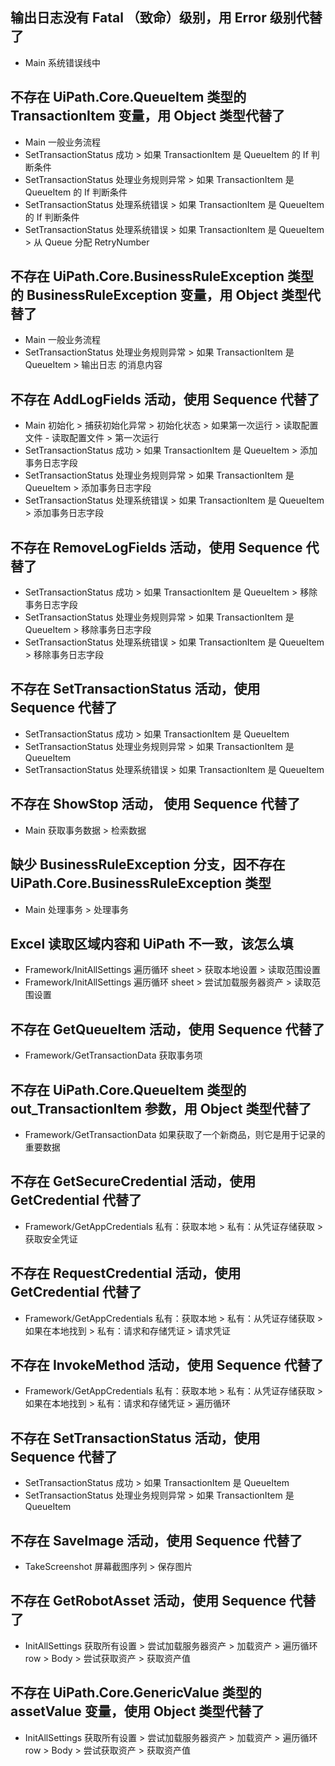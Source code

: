 ## 输出日志没有 Fatal （致命）级别，用 Error 级别代替了
- Main 系统错误线中

## 不存在 UiPath.Core.QueueItem 类型的 TransactionItem 变量，用 Object 类型代替了
- Main 一般业务流程
- SetTransactionStatus 成功 > 如果 TransactionItem 是 QueueItem 的 If 判断条件
- SetTransactionStatus 处理业务规则异常 > 如果 TransactionItem 是 QueueItem 的 If 判断条件
- SetTransactionStatus 处理系统错误 > 如果 TransactionItem 是 QueueItem 的 If 判断条件
- SetTransactionStatus 处理系统错误 > 如果 TransactionItem 是 QueueItem > 从 Queue 分配 RetryNumber

## 不存在 UiPath.Core.BusinessRuleException 类型的 BusinessRuleException 变量，用 Object 类型代替了
- Main 一般业务流程
- SetTransactionStatus 处理业务规则异常 > 如果 TransactionItem 是 QueueItem > 输出日志 的消息内容

## 不存在 AddLogFields 活动，使用 Sequence 代替了
- Main 初始化 > 捕获初始化异常 > 初始化状态 > 如果第一次运行 > 读取配置文件 - 读取配置文件 > 第一次运行
- SetTransactionStatus 成功 > 如果 TransactionItem 是 QueueItem > 添加事务日志字段
- SetTransactionStatus 处理业务规则异常 > 如果 TransactionItem 是 QueueItem > 添加事务日志字段
- SetTransactionStatus 处理系统错误 > 如果 TransactionItem 是 QueueItem > 添加事务日志字段

## 不存在 RemoveLogFields 活动，使用 Sequence 代替了
- SetTransactionStatus 成功 > 如果 TransactionItem 是 QueueItem > 移除事务日志字段
- SetTransactionStatus 处理业务规则异常 > 如果 TransactionItem 是 QueueItem > 移除事务日志字段
- SetTransactionStatus 处理系统错误 > 如果 TransactionItem 是 QueueItem > 移除事务日志字段

## 不存在 SetTransactionStatus 活动，使用 Sequence 代替了
- SetTransactionStatus 成功 > 如果 TransactionItem 是 QueueItem
- SetTransactionStatus 处理业务规则异常 > 如果 TransactionItem 是 QueueItem
- SetTransactionStatus 处理系统错误 > 如果 TransactionItem 是 QueueItem

## 不存在 ShowStop 活动， 使用 Sequence 代替了
- Main 获取事务数据 > 检索数据

## 缺少 BusinessRuleException 分支，因不存在 UiPath.Core.BusinessRuleException 类型
- Main 处理事务 > 处理事务

## Excel 读取区域内容和 UiPath 不一致，该怎么填
- Framework/InitAllSettings 遍历循环 sheet <string> > 获取本地设置 > 读取范围设置
- Framework/InitAllSettings 遍历循环 sheet <string> > 尝试加载服务器资产 > 读取范围设置

## 不存在 GetQueueItem 活动，使用 Sequence 代替了
- Framework/GetTransactionData 获取事务项

## 不存在 UiPath.Core.QueueItem 类型的 out_TransactionItem 参数，用 Object 类型代替了
- Framework/GetTransactionData 如果获取了一个新商品，则它是用于记录的重要数据

## 不存在 GetSecureCredential 活动，使用 GetCredential 代替了
- Framework/GetAppCredentials 私有：获取本地 > 私有：从凭证存储获取 > 获取安全凭证

## 不存在 RequestCredential 活动，使用 GetCredential 代替了
- Framework/GetAppCredentials 私有：获取本地 > 私有：从凭证存储获取 > 如果在本地找到 > 私有：请求和存储凭证 > 请求凭证

## 不存在 InvokeMethod 活动，使用 Sequence 代替了
- Framework/GetAppCredentials 私有：获取本地 > 私有：从凭证存储获取 > 如果在本地找到 > 私有：请求和存储凭证 > 遍历循环 <Char>

## 不存在 SetTransactionStatus 活动，使用 Sequence 代替了
- SetTransactionStatus 成功 > 如果 TransactionItem 是 QueueItem
- SetTransactionStatus 处理业务规则异常 > 如果 TransactionItem 是 QueueItem

## 不存在 SaveImage 活动，使用 Sequence 代替了
- TakeScreenshot 屏幕截图序列 > 保存图片

## 不存在 GetRobotAsset 活动，使用 Sequence 代替了
- InitAllSettings 获取所有设置 > 尝试加载服务器资产 > 加载资产 > 遍历循环 row > Body > 尝试获取资产 > 获取资产值

## 不存在 UiPath.Core.GenericValue 类型的 assetValue 变量，使用 Object 类型代替了
- InitAllSettings 获取所有设置 > 尝试加载服务器资产 > 加载资产 > 遍历循环 row > Body > 尝试获取资产 > 获取资产值

